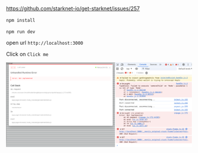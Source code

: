 https://github.com/starknet-io/get-starknet/issues/257


`npm install`

`npm run dev`

open url `http://localhost:3000`

Click on `Click me`

![](images/bug.png)

